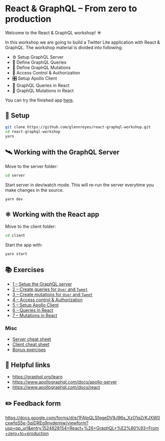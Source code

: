 # React & GraphQL – From zero to production

Welcome to the React & GraphQL workshop! ☀️

In this workshop we are going to build a Twitter Lite application with React & GraphQL. The workshop material is divided into following:

- ⚙️ Setup GraphQL Server
- 🍎 Define GraphQL Queries
- 🥑 Define GraphQL Mutations
- 🔑 Access Control & Authorization
- 🎛 Setup Apollo Client
- 🥝 GraphQL Queries in React
- 🍇 GraphQL Mutations in React

You can try the finished app [here](https://react-graphql-workshop.netlify.com).

## 🔧 Setup

```sh
git clone https://github.com/glennreyes/react-graphql-workshop.git
cd react-graphql-workshop
yarn
```

## 🛰 Working with the GraphQL Server

Move to the server folder:

```sh
cd server
```

Start server in dev/watch mode. This will re-run the server everytime you make changes in the source.

```sh
yarn dev
```

## ⚛️ Working with the React app

Move to the client folder:

```sh
cd client
```

Start the app with:

```sh
yarn start
```

## 📚 Exercises

- [1 – Setup the GraphQL server](./_exercises/1-setup.md)
- [2 – Create queries for `User` and `Tweet`](./_exercises/2-queries.md)
- [3 – Create mutations for `User` and `Tweet`](./_exercises/3-mutations.md)
- [4 – Access control & Authorization](./_exercises/4-access-control.md)
- [5 – Setup Apollo Client](./_exercises/5-client-setup.md)
- [6 – Queries in React](./_exercises/6-client-queries.md)
- [7 – Mutations in React](./_exercises/7-client-mutations.md)

### Misc

- [Server cheat sheet](./_exercises/server-cheatsheet.md)
- [Client cheat sheet](./_exercises/client-cheatsheet.md)
- [Bonus exercises](./_exercises/8-bonus.md)

## 🔗 Helpful links

- https://graphql.org/learn
- https://www.apollographql.com/docs/apollo-server
- https://www.apollographql.com/docs/react

## ✏️ Feedback form

https://docs.google.com/forms/d/e/1FAIpQLSfqgeDV9J96s_XzO1qZrKJXW0cxwfqS5e-5qjDREg9nydemjw/viewform?usp=pp_url&entry.1524828154=React+%26+GraphQL+%E2%80%93+From+zero+to+production
